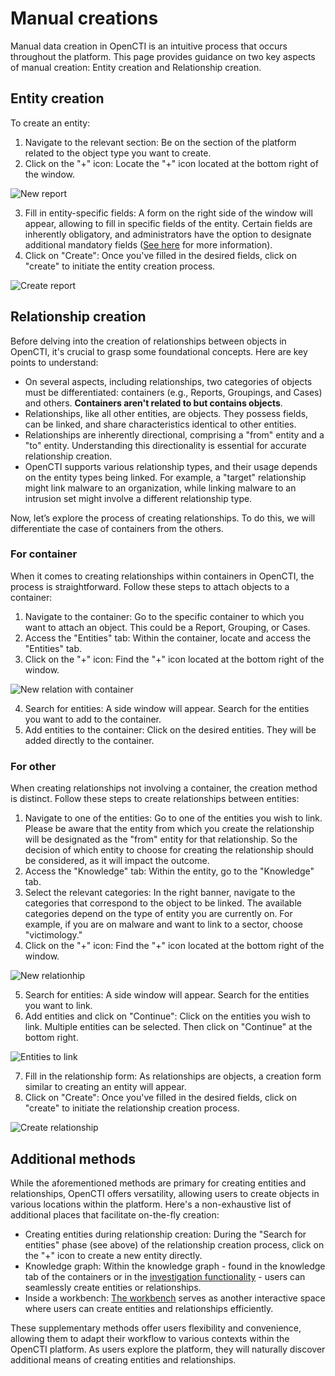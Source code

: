 # Manual creations

Manual data creation in OpenCTI is an intuitive process that occurs throughout the platform. This page provides guidance on two key aspects of manual creation: Entity creation and Relationship creation.


## Entity creation

To create an entity:

1. Navigate to the relevant section: Be on the section of the platform related to the object type you want to create.
2. Click on the "+" icon: Locate the "+" icon located at the bottom right of the window.

![New report](assets/new-report.png)

3. Fill in entity-specific fields: A form on the right side of the window will appear, allowing to fill in specific fields of the entity. Certain fields are inherently obligatory, and administrators have the option to designate additional mandatory fields ([See here](../administration/entities.md#attributes-section) for more information). 
4. Click on "Create": Once you've filled in the desired fields, click on "create" to initiate the entity creation process.

![Create report](assets/create-report.png)


## Relationship creation

Before delving into the creation of relationships between objects in OpenCTI, it's crucial to grasp some foundational concepts. Here are key points to understand:

- On several aspects, including relationships, two categories of objects must be differentiated: containers (e.g., Reports, Groupings, and Cases) and others. **Containers aren't related to but contains objects**.
- Relationships, like all other entities, are objects. They possess fields, can be linked, and share characteristics identical to other entities.
- Relationships are inherently directional, comprising a "from" entity and a "to" entity. Understanding this directionality is essential for accurate relationship creation.
- OpenCTI supports various relationship types, and their usage depends on the entity types being linked. For example, a "target" relationship might link malware to an organization, while linking malware to an intrusion set might involve a different relationship type.

Now, let’s explore the process of creating relationships. To do this, we will differentiate the case of containers from the others. 

### For container

When it comes to creating relationships within containers in OpenCTI, the process is straightforward. Follow these steps to attach objects to a container:

1. Navigate to the container: Go to the specific container to which you want to attach an object. This could be a Report, Grouping, or Cases.
2. Access the "Entities" tab: Within the container, locate and access the "Entities" tab.
3. Click on the "+" icon: Find the "+" icon located at the bottom right of the window. 

![New relation with container](assets/relation-with-container.png)

4. Search for entities: A side window will appear. Search for the entities you want to add to the container. 
5. Add entities to the container: Click on the desired entities. They will be added directly to the container.

### For other

When creating relationships not involving a container, the creation method is distinct. Follow these steps to create relationships between entities:

1. Navigate to one of the entities: Go to one of the entities you wish to link. Please be aware that the entity from which you create the relationship will be designated as the "from" entity for that relationship. So the decision of which entity to choose for creating the relationship should be considered, as it will impact the outcome. 
2. Access the "Knowledge" tab: Within the entity, go to the "Knowledge" tab.
3. Select the relevant categories: In the right banner, navigate to the categories that correspond to the object to be linked. The available categories depend on the type of entity you are currently on. For example, if you are on malware and want to link to a sector, choose "victimology."
4. Click on the "+" icon: Find the "+" icon located at the bottom right of the window. 

![New relationhip](assets/new-relationship.png)

5. Search for entities: A side window will appear. Search for the entities you want to link.
6. Add entities and click on "Continue": Click on the entities you wish to link. Multiple entities can be selected. Then click on "Continue" at the bottom right.

![Entities to link](assets/entities-to-link.png)

7. Fill in the relationship form: As relationships are objects, a creation form similar to creating an entity will appear. 
8. Click on "Create": Once you've filled in the desired fields, click on "create" to initiate the relationship creation process.

![Create relationship](assets/create-relationship.png)


## Additional methods

While the aforementioned methods are primary for creating entities and relationships, OpenCTI offers versatility, allowing users to create objects in various locations within the platform. Here's a non-exhaustive list of additional places that facilitate on-the-fly creation:

- Creating entities during relationship creation: During the "Search for entities" phase (see above) of the relationship creation process, click on the "+" icon to create a new entity directly.
- Knowledge graph: Within the knowledge graph - found in the knowledge tab of the containers or in the [investigation functionality](pivoting.md) - users can seamlessly create entities or relationships.
- Inside a workbench: [The workbench](workbench.md) serves as another interactive space where users can create entities and relationships efficiently.

These supplementary methods offer users flexibility and convenience, allowing them to adapt their workflow to various contexts within the OpenCTI platform. As users explore the platform, they will naturally discover additional means of creating entities and relationships.